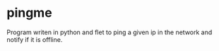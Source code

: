 # pingme
Program writen in python and flet to ping a given ip in the network and notify if it is offline.
